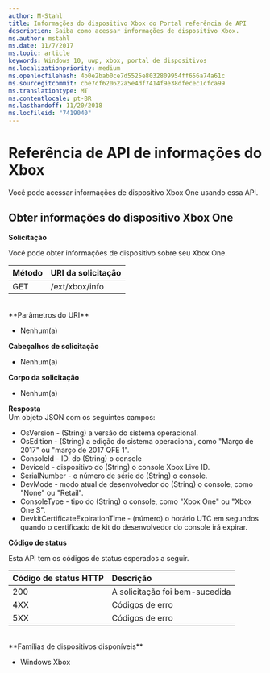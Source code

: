 ```yaml
---
author: M-Stahl
title: Informações do dispositivo Xbox do Portal referência de API
description: Saiba como acessar informações de dispositivo Xbox.
ms.author: mstahl
ms.date: 11/7/2017
ms.topic: article
keywords: Windows 10, uwp, xbox, portal de dispositivos
ms.localizationpriority: medium
ms.openlocfilehash: 4b0e2bab0ce7d5525e8032809954ff656a74a61c
ms.sourcegitcommit: cbe7cf620622a5e4df7414f9e38dfecec1cfca99
ms.translationtype: MT
ms.contentlocale: pt-BR
ms.lasthandoff: 11/20/2018
ms.locfileid: "7419040"
---
```

# <a name="xbox-info-api-reference"></a>Referência de API de informações do Xbox   
Você pode acessar informações de dispositivo Xbox One usando essa API.

## <a name="get-xbox-one-device-information"></a>Obter informações do dispositivo Xbox One

**Solicitação**

Você pode obter informações de dispositivo sobre seu Xbox One.

Método      | URI da solicitação
:------     | :-----
GET | /ext/xbox/info
<br />
**Parâmetros do URI**

- Nenhum(a)

**Cabeçalhos de solicitação**

- Nenhum(a)

**Corpo da solicitação**

- Nenhum(a)

**Resposta**   
Um objeto JSON com os seguintes campos:

* OsVersion - (String) a versão do sistema operacional.
* OsEdition - (String) a edição do sistema operacional, como "Março de 2017" ou "março de 2017 QFE 1".
* ConsoleId - ID. do (String) o console
* DeviceId - dispositivo do (String) o console Xbox Live ID.
* SerialNumber - o número de série do (String) o console.
* DevMode - modo atual de desenvolvedor do (String) o console, como "None" ou "Retail".
* ConsoleType - tipo do (String) o console, como "Xbox One" ou "Xbox One S".
* DevkitCertificateExpirationTime - (número) o horário UTC em segundos quando o certificado de kit do desenvolvedor do console irá expirar.

**Código de status**

Esta API tem os códigos de status esperados a seguir.

Código de status HTTP      | Descrição
:------     | :-----
200 | A solicitação foi bem-sucedida
4XX | Códigos de erro
5XX | Códigos de erro

<br />
**Famílias de dispositivos disponíveis**

* Windows Xbox